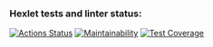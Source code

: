 ### Hexlet tests and linter status:
[![Actions Status](https://github.com/ilshatshamsetdinov/java-project-71/workflows/hexlet-check/badge.svg)](https://github.com/ilshatshamsetdinov/java-project-71/actions)
[![Maintainability](https://api.codeclimate.com/v1/badges/7c8f10c8baef75cad897/maintainability)](https://codeclimate.com/github/ilshatshamsetdinov/java-project-71/maintainability)
[![Test Coverage](https://api.codeclimate.com/v1/badges/7c8f10c8baef75cad897/test_coverage)](https://codeclimate.com/github/ilshatshamsetdinov/java-project-71/test_coverage)
